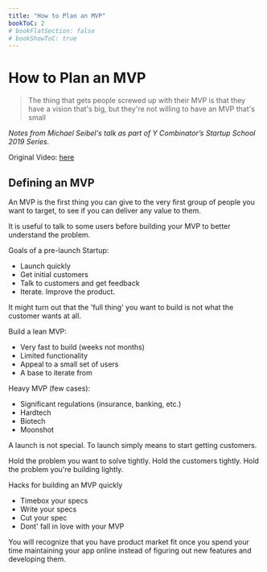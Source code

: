 ```yaml
---
title: "How to Plan an MVP"
bookToC: 2
# bookFlatSection: false
# bookShowToC: true
---
```


# How to Plan an MVP

> The thing that gets people screwed up with their MVP is that they have a vision that's big, but they're not willing to have an MVP that's small

*Notes from Michael Seibel's talk as part of Y Combinator’s Startup School 2019 Series.*

Original Video: [here](https://youtu.be/1hHMwLxN6EM)

## Defining an MVP

An MVP is the first thing you can give to the very first group of people you want to target, to see if you can deliver any value to them.

It is useful to talk to some users before building your MVP to better understand the problem.

Goals of a pre-launch Startup:

- Launch quickly
- Get initial customers
- Talk to customers and get feedback
- Iterate. Improve the product.

It might turn out that the 'full thing' you want to build is not what the customer wants at all.

Build a lean MVP:

- Very fast to build (weeks not months)
- Limited functionality
- Appeal to a small set of users
- A base to iterate from

Heavy MVP (few cases):

- Significant regulations (insurance, banking, etc.)
- Hardtech
- Biotech
- Moonshot

A launch is not special. To launch simply means to start getting customers.

Hold the problem you want to solve tightly. Hold the customers tightly. Hold the problem you're building lightly.

Hacks for building an MVP quickly

- Timebox your specs
- Write your specs
- Cut your spec
- Dont' fall in love with your MVP

You will recognize that you have product market fit once you spend your time maintaining your app online instead of figuring out new features and developing them.
